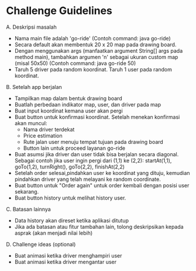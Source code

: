 # Challenge Guidelines

A. Deskripsi masalah
- Nama main file adalah 'go-ride' (Contoh command: java go-ride)
- Secara default akan membentuk 20 x 20 map pada drawing board. 
- Dengan menggunakan args (manfaatkan argument String[] args pada method main), tambahkan argumen 'n' sebagai ukuran custom map (misal 50x50) (Contoh command: java go-ride 50) 
- Taruh 5 driver pada random koordinat. Taruh 1 user pada random koordinat.

B. Setelah app berjalan
- Tampilkan map dalam bentuk drawing board 
- Buatlah perbedaan indikator map, user, dan driver pada map
- Buat input koordinat kemana user akan pergi
- Buat button untuk konfirmasi koordinat. Setelah menekan konfirmasi akan muncul:
    - Nama driver terdekat
    - Price estimation
    - Rute jalan user menuju tempat tujuan pada drawing board
    - Button lain untuk proceed layanan go-ride
- Buat asumsi jika driver dan user tidak bisa berjalan secara diagonal. Sebagai contoh jika user ingin pergi dari (1,1) ke (2,2): startAt(1,1), goTo(1,2), turnRight(), goTo(2,2), finishAt(2,2)
- Setelah order selesai,pindahkan user ke koordinat yang dituju, kemudian pindahkan driver yang telah melayani ke random coordinate.
- Buat button untuk "Order again" untuk order kembali dengan posisi user sekarang.
- Buat button history untuk melihat history user.

C. Batasan lainnya
- Data history akan direset ketika aplikasi ditutup
- Jika ada batasan atau fitur tambahan lain, tolong deskripsikan kepada asprak (akan menjadi nilai lebih)

D. Challenge ideas (optional)
- Buat animasi ketika driver menghampiri user
- Buat animasi ketika driver mengantar user